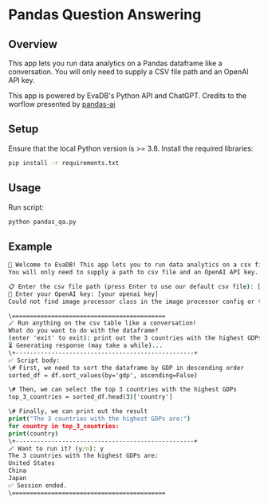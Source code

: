 # Pandas Question Answering

## Overview
This app lets you run data analytics on a Pandas dataframe like a conversation. You will only need to supply a CSV file path and an OpenAI API key.

This app is powered by EvaDB's Python API and ChatGPT. Credits to the worflow presented by [pandas-ai](https://github.com/gventuri/pandas-ai)

## Setup
Ensure that the local Python version is >= 3.8. Install the required libraries:

```bat
pip install -r requirements.txt
```

## Usage
Run script: 
```bat
python pandas_qa.py
```

## Example

```bat
🔮 Welcome to EvaDB! This app lets you to run data analytics on a csv file like in a conversational manner.
You will only need to supply a path to csv file and an OpenAI API key.

📋 Enter the csv file path (press Enter to use our default csv file): [enter]
🔑 Enter your OpenAI key: [your openai key]
Could not find image processor class in the image processor config or the model config. Loading based on pattern matching with the model's feature extractor configuration.

\===========================================
🪄 Run anything on the csv table like a conversation!
What do you want to do with the dataframe?
(enter 'exit' to exit): print out the 3 countries with the highest GDPs
⏳ Generating response (may take a while)...
\+--------------------------------------------------+
✅ Script body:
\# First, we need to sort the dataframe by GDP in descending order
sorted_df = df.sort_values(by='gdp', ascending=False)

\# Then, we can select the top 3 countries with the highest GDPs
top_3_countries = sorted_df.head(3)['country']

\# Finally, we can print out the result
print("The 3 countries with the highest GDPs are:")
for country in top_3_countries:
print(country)
\+--------------------------------------------------+
🪄 Want to run it? (y/n): y
The 3 countries with the highest GDPs are:
United States
China
Japan
✅ Session ended.
\===========================================
